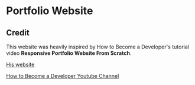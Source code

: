 # Portfolio Website

## Credit
This website was heavily inspired by How to Become a Developer's tutorial video **Responsive Portfolio Website From Scratch**.

[His website](https://tangerine-hummingbird-1479b6.netlify.app/)

[How to Become a Developer Youtube Channel](https://www.youtube.com/@howtobecomeadeveloper)
